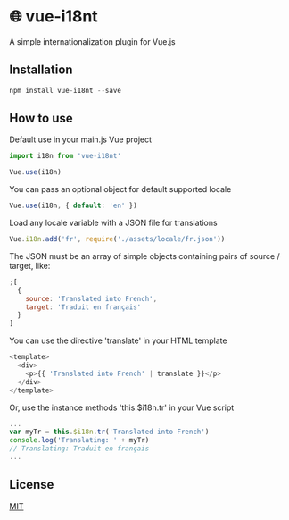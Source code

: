 # :globe_with_meridians: vue-i18nt

A simple internationalization plugin for Vue.js

## Installation

```javascript
npm install vue-i18nt --save
```

## How to use

Default use in your main.js Vue project

```javascript
import i18n from 'vue-i18nt'

Vue.use(i18n)
```

You can pass an optional object for default supported locale

```javascript
Vue.use(i18n, { default: 'en' })
```

Load any locale variable with a JSON file for translations

```javascript
Vue.i18n.add('fr', require('./assets/locale/fr.json'))
```

The JSON must be an array of simple objects containing pairs of source / target, like:

```javascript
;[
  {
    source: 'Translated into French',
    target: 'Traduit en français'
  }
]
```

You can use the directive 'translate' in your HTML template

```javascript
<template>
  <div>
    <p>{{ 'Translated into French' | translate }}</p>
  </div>
</template>
```

Or, use the instance methods 'this.$i18n.tr' in your Vue script

```javascript
...
var myTr = this.$i18n.tr('Translated into French')
console.log('Translating: ' + myTr)
// Translating: Traduit en français
...
```

## License

[MIT](http://opensource.org/licenses/MIT)
